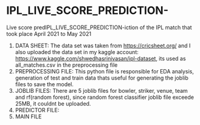 # IPL_LIVE_SCORE_PREDICTION-
Live score predIPL_LIVE_SCORE_PREDICTION-iction of the IPL match that took place April 2021 to May 2021
1. DATA SHEET: The data set was taken from https://cricsheet.org/ and I also uploaded the data set in my kaggle account: https://www.kaggle.com/shwedhasrinivasan/ipl-dataset, its used as all_matches.csv in the preprocessing file
2. PREPROCESSING FILE: This python file is responsible for EDA analysis, generation of test and train data thats useful for generating the joblib files to save the model.
3. JOBLIB FILES: There are 5 joblib files for bowler, striker, venue, team and rf(random forest), since random forest classifier joblib file exceede 25MB, it couldnt be uploaded.
4. PREDICTOR FILE: 
5. MAIN FILE 
